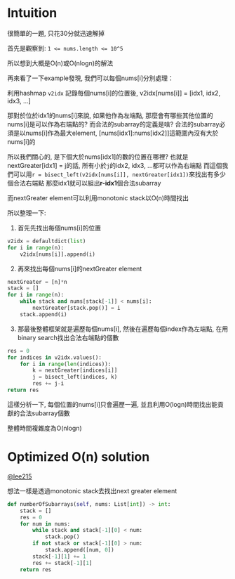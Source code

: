 # Intuition

很簡單的一題, 只花30分就迅速解掉

首先是觀察到: `1 <= nums.length <= 10^5`

所以想到大概是O(n)或O(nlogn)的解法

再來看了一下example發現, 我們可以每個nums[i]分別處理：

利用hashmap `v2idx` 記錄每個nums[i]的位置後, v2idx[nums[i]] = [idx1, idx2, idx3, ...]

那對於位於idx1的nums[i]來說, 如果他作為左端點, 那麼會有哪些其他位置的nums[i]是可以作為右端點的?
而合法的subarray的定義是啥?
合法的subarray必須是以nums[i]作為最大element, [nums[idx1]:nums[idx2]]這範圍內沒有大於nums[i]的

所以我們關心的, 是下個大於nums[idx1]的數的位置在哪裡? 
也就是nextGreater[idx1] = j的話, 所有小於`j`的idx2, idx3, ...都可以作為右端點
而這個我們可以用`r = bisect_left(v2idx[nums[i]], nextGreater[idx1])`來找出有多少個合法右端點
那麼idx1就可以組出**r-idx1**個合法subarray

而nextGreater element可以利用monotonic stack以O(n)時間找出

所以整理一下:

1. 首先先找出每個nums[i]的位置

```py
v2idx = defaultdict(list)
for i in range(n):
    v2idx[nums[i]].append(i)
```

2. 再來找出每個nums[i]的nextGreater element

```py
nextGreater = [n]*n
stack = []
for i in range(n):
    while stack and nums[stack[-1]] < nums[i]:
        nextGreater[stack.pop()] = i
    stack.append(i)
```

3. 那最後整體框架就是遍歷每個nums[i], 然後在遍歷每個index作為左端點, 在用binary search找出合法右端點的個數

```py
res = 0
for indices in v2idx.values():
    for i in range(len(indices)):
        k = nextGreater[indices[i]]
        j = bisect_left(indices, k)
        res += j-i
return res
```

這樣分析一下, 每個位置的nums[i]只會遍歷一遍, 並且利用O(logn)時間找出能貢獻的合法subarray個數

整體時間複雜度為O(nlogn)

# Optimized O(n) solution

[@lee215](https://leetcode.com/problems/find-the-number-of-subarrays-where-boundary-elements-are-maximum/solutions/5017056/java-c-python-stack-o-n/)

想法一樣是透過monotonic stack去找出next greater element

```py
def numberOfSubarrays(self, nums: List[int]) -> int:
    stack = []
    res = 0
    for num in nums:
        while stack and stack[-1][0] < num:
            stack.pop()
        if not stack or stack[-1][0] > num:
            stack.append([num, 0])
        stack[-1][1] += 1
        res += stack[-1][1]
    return res
```